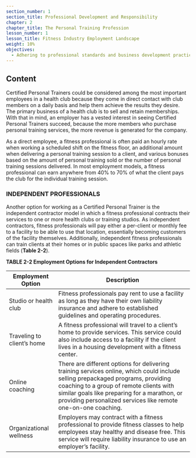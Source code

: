 ```yaml
---
section_number: 1
section_title: Professional Development and Responsibility
chapter: 2
chapter_title: The Personal Training Profession
lesson_number: 1
lesson_title: Fitness Industry Employment Landscape
weight: 10%
objectives:
  - Adhering to professional standards and business development practices.
---
```


## Content
Certified Personal Trainers could be considered among the most important employees in a health club because they come in direct contact with club members on a daily basis and help them achieve the results they desire. The primary business of a health club is to sell and retain memberships. With that in mind, an employer has a vested interest in seeing Certified Personal Trainers succeed, because the more members who purchase personal training services, the more revenue is generated for the company.

As a direct employee, a fitness professional is often paid an hourly rate when working a scheduled shift on the fitness floor, an additional amount when delivering a personal training session to a client, and various bonuses based on the amount of personal training sold or the number of personal training sessions delivered. In most employment models, a fitness professional can earn anywhere from 40% to 70% of what the client pays the club for the individual training session.

### INDEPENDENT PROFESSIONALS

Another option for working as a Certified Personal Trainer is the independent contractor model in which a fitness professional contracts their services to one or more health clubs or training studios. As independent contractors, fitness professionals will pay either a per-client or monthly fee to a facility to be able to use that location, essentially becoming customers of the facility themselves. Additionally, independent fitness professionals can train clients at their homes or in public spaces like parks and athletic fields (**Table 2-2**).

**TABLE 2-2 Employment Options for Independent Contractors**

| Employment Option | Description |
|---|---|
| Studio or health club | Fitness professionals pay rent to use a facility as long as they have their own liability insurance and adhere to established guidelines and operating procedures. |
| Traveling to client’s home | A fitness professional will travel to a client’s home to provide services. This service could also include access to a facility if the client lives in a housing development with a fitness center. |
| Online coaching | There are different options for delivering training services online, which could include selling prepackaged programs, providing coaching to a group of remote clients with similar goals like preparing for a marathon, or providing personalized services like remote one-on-one coaching. |
| Organizational wellness | Employers may contract with a fitness professional to provide fitness classes to help employees stay healthy and disease free. This service will require liability insurance to use an employer’s facility. |
